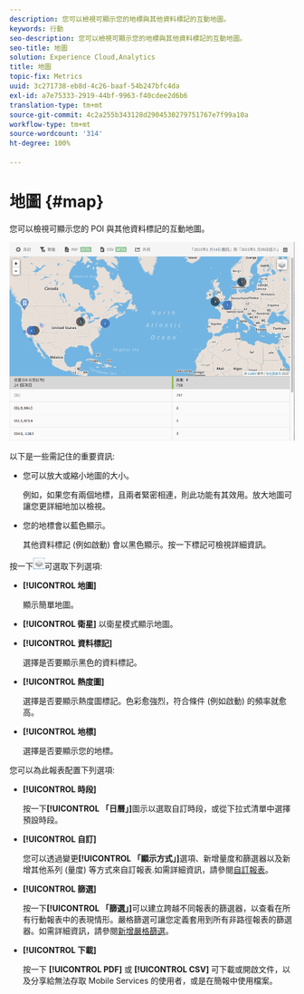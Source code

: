 ```yaml
---
description: 您可以檢視可顯示您的地標與其他資料標記的互動地圖。
keywords: 行動
seo-description: 您可以檢視可顯示您的地標與其他資料標記的互動地圖。
seo-title: 地圖
solution: Experience Cloud,Analytics
title: 地圖
topic-fix: Metrics
uuid: 3c271738-eb8d-4c26-baaf-54b247bfc4da
exl-id: a7e75333-2919-44bf-9963-f40cdee2d6b6
translation-type: tm+mt
source-git-commit: 4c2a255b343128d2904530279751767e7f99a10a
workflow-type: tm+mt
source-wordcount: '314'
ht-degree: 100%

---
```


# 地圖 {#map}

您可以檢視可顯示您的 POI 與其他資料標記的互動地圖。

![](assets/map.png)

以下是一些需記住的重要資訊:

* 您可以放大或縮小地圖的大小。

   例如，如果您有兩個地標，且兩者緊密相連，則此功能有其效用。放大地圖可讓您更詳細地加以檢視。
* 您的地標會以藍色顯示。

   其他資料標記 (例如啟動) 會以黑色顯示。按一下標記可檢視詳細資訊。

按一下![圖層](assets/map_layers.png)可選取下列選項:

* **[!UICONTROL 地圖]**

   顯示簡單地圖。

* **[!UICONTROL 衛星]**
以衛星模式顯示地圖。

* **[!UICONTROL 資料標記]**

   選擇是否要顯示黑色的資料標記。

* **[!UICONTROL 熱度圖]**

   選擇是否要顯示熱度圖標記。色彩愈強烈，符合條件 (例如啟動) 的頻率就愈高。

* **[!UICONTROL 地標]**

   選擇是否要顯示您的地標。

您可以為此報表配置下列選項:

* **[!UICONTROL 時段]**

   按一下&#x200B;**[!UICONTROL 「日曆」]**&#x200B;圖示以選取自訂時段，或從下拉式清單中選擇預設時段。

* **[!UICONTROL 自訂]**

   您可以透過變更&#x200B;**[!UICONTROL 「顯示方式」]**&#x200B;選項、新增量度和篩選器以及新增其他系列 (量度) 等方式來自訂報表.如需詳細資訊，請參閱[自訂報表](/help/using/usage/reports-customize/t-reports-customize.md)。

* **[!UICONTROL 篩選]**

   按一下&#x200B;**[!UICONTROL 「篩選」]**&#x200B;可以建立跨越不同報表的篩選器，以查看在所有行動報表中的表現情形。嚴格篩選可讓您定義套用到所有非路徑報表的篩選器。如需詳細資訊，請參閱[新增嚴格篩選](/help/using/usage/reports-customize/t-sticky-filter.md)。

* **[!UICONTROL 下載]**

   按一下 **[!UICONTROL PDF]** 或 **[!UICONTROL CSV]** 可下載或開啟文件，以及分享給無法存取 Mobile Services 的使用者，或是在簡報中使用檔案。
